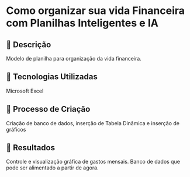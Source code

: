 # Como organizar sua vida Financeira com Planilhas Inteligentes e IA

## 📒 Descrição
Modelo de planilha para organização da vida financeira.

## 🤖 Tecnologias Utilizadas
Microsoft Excel

## 🧐 Processo de Criação
Criação de banco de dados, inserção de Tabela Dinâmica e inserção de gráficos

## 🚀 Resultados
Controle e visualização gráfica de gastos mensais. Banco de dados que pode ser alimentado a partir de agora.
